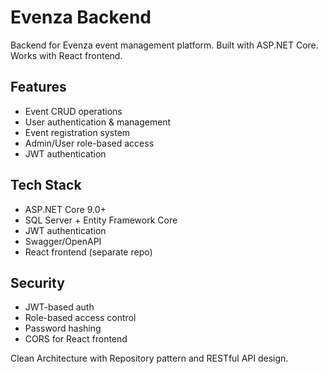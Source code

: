 # Evenza Backend 

Backend for Evenza event management platform. Built with ASP.NET Core. Works with React frontend.

## Features
- Event CRUD operations
- User authentication & management
- Event registration system
- Admin/User role-based access
- JWT authentication

## Tech Stack
- ASP.NET Core 9.0+
- SQL Server + Entity Framework Core
- JWT authentication
- Swagger/OpenAPI
- React frontend (separate repo)

## Security
- JWT-based auth
- Role-based access control
- Password hashing
- CORS for React frontend

Clean Architecture with Repository pattern and RESTful API design.
